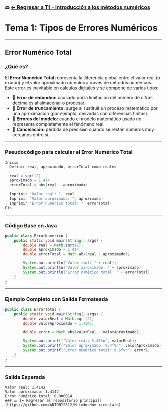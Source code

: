 ### 🔙 [← Regresar a T1 - Introducción a los métodos numéricos](https://github.com/ANTONY2812/M-todosNum-ricosLalo/tree/main/T1%20-%20Introducci%C3%B3n%20a%20los%20m%C3%A9todos%20num%C3%A9ricos)

# Tema 1: Tipos de Errores Numéricos  
 
---

## Error Numérico Total

### ¿Qué es?

El **Error Numérico Total** representa la diferencia global entre el valor real (o exacto) y el valor aproximado obtenido a través de métodos numéricos. Este error es inevitable en cálculos digitales y se compone de varios tipos:

- 🔹 **Error de redondeo:** causado por la limitación del número de cifras decimales al almacenar o procesar.
- 🔹 **Error de truncamiento:** surge al sustituir un proceso matemático por una aproximación (por ejemplo, derivadas con diferencias finitas).
- 🔹 **Errores del modelo:** cuando el modelo matemático usado no representa completamente el fenómeno real.
- 🔹 **Cancelación:** pérdida de precisión cuando se restan números muy cercanos entre sí.



---

###  Pseudocódigo para calcular el Error Numérico Total

```java
Inicio
  Definir real, aproximado, errorTotal como reales

  real = sqrt(2)
  aproximado = 1.414
  errorTotal = abs(real - aproximado)

  Imprimir "Valor real: ", real
  Imprimir "Valor aproximado: ", aproximado
  Imprimir "Error numérico total: ", errorTotal
Fin
```

---

###  Código Base en Java

```java
public class ErrorNumerico {
    public static void main(String[] args) {
        double real = Math.sqrt(2);
        double aproximado = 1.414;
        double errorTotal = Math.abs(real - aproximado);

        System.out.println("Valor real: " + real);
        System.out.println("Valor aproximado: " + aproximado);
        System.out.println("Error numérico total: " + errorTotal);
    }
}
```

---

###  Ejemplo Completo con Salida Formateada

```java
public class ErrorTotal {
    public static void main(String[] args) {
        double valorReal = Math.sqrt(2);
        double valorAproximado = 1.4142;

        double error = Math.abs(valorReal - valorAproximado);

        System.out.printf("Valor real: %.4f%n", valorReal);
        System.out.printf("Valor aproximado: %.4f%n", valorAproximado);
        System.out.printf("Error numérico total: %.6f%n", error);
    }
}
```

---

###  Salida Esperada

```
Valor real: 1.4142  
Valor aproximado: 1.4142  
Error numérico total: 0.000014
### 🔙 [← Regresar al repositorio principal](https://github.com/ANTONY2812/M-todosNum-ricosLalo)
